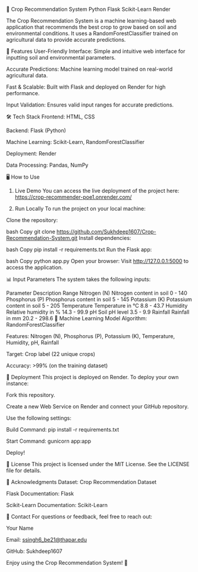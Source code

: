 🌱 Crop Recommendation System
Python
Flask
Scikit-Learn
Render

The Crop Recommendation System is a machine learning-based web application that recommends the best crop to grow based on soil and environmental conditions. It uses a RandomForestClassifier trained on agricultural data to provide accurate predictions.

🚀 Features
User-Friendly Interface: Simple and intuitive web interface for inputting soil and environmental parameters.

Accurate Predictions: Machine learning model trained on real-world agricultural data.

Fast & Scalable: Built with Flask and deployed on Render for high performance.

Input Validation: Ensures valid input ranges for accurate predictions.

🛠️ Tech Stack
Frontend: HTML, CSS

Backend: Flask (Python)

Machine Learning: Scikit-Learn, RandomForestClassifier

Deployment: Render

Data Processing: Pandas, NumPy

🖥️ How to Use
1. Live Demo
You can access the live deployment of the project here:
https://crop-recommender-poe1.onrender.com/

2. Run Locally
To run the project on your local machine:

Clone the repository:

bash
Copy
git clone https://github.com/Sukhdeep1607/Crop-Recommendation-System.git
Install dependencies:

bash
Copy
pip install -r requirements.txt
Run the Flask app:

bash
Copy
python app.py
Open your browser:
Visit http://127.0.0.1:5000 to access the application.

📊 Input Parameters
The system takes the following inputs:

Parameter	Description	Range
Nitrogen (N)	Nitrogen content in soil	0 - 140
Phosphorus (P)	Phosphorus content in soil	5 - 145
Potassium (K)	Potassium content in soil	5 - 205
Temperature	Temperature in °C	8.8 - 43.7
Humidity	Relative humidity in %	14.3 - 99.9
pH	Soil pH level	3.5 - 9.9
Rainfall	Rainfall in mm	20.2 - 298.6
🤖 Machine Learning Model
Algorithm: RandomForestClassifier

Features: Nitrogen (N), Phosphorus (P), Potassium (K), Temperature, Humidity, pH, Rainfall

Target: Crop label (22 unique crops)

Accuracy: >99% (on the training dataset)

🚀 Deployment
This project is deployed on Render. To deploy your own instance:

Fork this repository.

Create a new Web Service on Render and connect your GitHub repository.

Use the following settings:

Build Command: pip install -r requirements.txt

Start Command: gunicorn app:app

Deploy!

📝 License
This project is licensed under the MIT License. See the LICENSE file for details.

🙏 Acknowledgments
Dataset: Crop Recommendation Dataset

Flask Documentation: Flask

Scikit-Learn Documentation: Scikit-Learn

📧 Contact
For questions or feedback, feel free to reach out:

Your Name

Email: ssingh6_be21@thapar.edu

GitHub: Sukhdeep1607

Enjoy using the Crop Recommendation System! 🌾